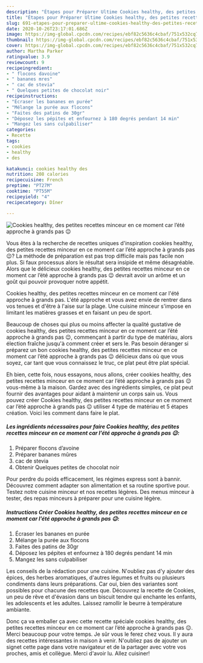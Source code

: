 ```yaml
---
description: "Étapes pour Préparer Ultime Cookies healthy, des petites recettes minceur en ce moment car l’été approche à grands pas 😉"
title: "Étapes pour Préparer Ultime Cookies healthy, des petites recettes minceur en ce moment car l’été approche à grands pas 😉"
slug: 691-etapes-pour-preparer-ultime-cookies-healthy-des-petites-recettes-minceur-en-ce-moment-car-lete-approche-a-grands-pas
date: 2020-10-26T23:17:01.686Z
image: https://img-global.cpcdn.com/recipes/ebf82c5636c4cbaf/751x532cq70/cookies-healthy-des-petites-recettes-minceur-en-ce-moment-car-lete-approche-a-grands-pas-😉-photo-principale-de-la-recette.jpg
thumbnail: https://img-global.cpcdn.com/recipes/ebf82c5636c4cbaf/751x532cq70/cookies-healthy-des-petites-recettes-minceur-en-ce-moment-car-lete-approche-a-grands-pas-😉-photo-principale-de-la-recette.jpg
cover: https://img-global.cpcdn.com/recipes/ebf82c5636c4cbaf/751x532cq70/cookies-healthy-des-petites-recettes-minceur-en-ce-moment-car-lete-approche-a-grands-pas-😉-photo-principale-de-la-recette.jpg
author: Martha Parker
ratingvalue: 3.9
reviewcount: 9
recipeingredient:
- " flocons davoine"
- " bananes mres"
- " cac de stevia"
- " Quelques petites de chocolat noir"
recipeinstructions:
- "Écraser les bananes en purée"
- "Mélange la purée aux flocons"
- "Faites des patins de 30gr"
- "Déposez les pépites et enfournez à 180 degrés pendant 14 min"
- "Mangez les sans culpabiliser"
categories:
- Recette
tags:
- cookies
- healthy
- des

katakunci: cookies healthy des 
nutrition: 208 calories
recipecuisine: French
preptime: "PT27M"
cooktime: "PT55M"
recipeyield: "4"
recipecategory: Dîner

---
```



![Cookies healthy, des petites recettes minceur en ce moment car l’été approche à grands pas 😉](https://img-global.cpcdn.com/recipes/ebf82c5636c4cbaf/751x532cq70/cookies-healthy-des-petites-recettes-minceur-en-ce-moment-car-lete-approche-a-grands-pas-😉-photo-principale-de-la-recette.jpg)

Vous êtes à la recherche de recettes uniques d'inspiration cookies healthy, des petites recettes minceur en ce moment car l’été approche à grands pas 😉? La méthode de préparation est pas trop difficile mais pas facile non plus. Si faux processus alors le résultat sera insipide et même désagréable. Alors que le délicieux cookies healthy, des petites recettes minceur en ce moment car l’été approche à grands pas 😉 devrait avoir un arôme et un goût qui pouvoir provoquer notre appétit.

Cookies healthy, des petites recettes minceur en ce moment car l&#39;été approche à grands pas. L&#39;été approche et vous avez envie de rentrer dans vos tenues et d&#39;être à l&#39;aise sur la plage. Une cuisine minceur s&#39;impose en limitant les matières grasses et en faisant un peu de sport.

Beaucoup de choses qui plus ou moins affecter la qualité gustative de cookies healthy, des petites recettes minceur en ce moment car l’été approche à grands pas 😉, commençant à partir du type de matériau, alors élection fraîche jusqu'à comment créer et sers le. Pas besoin déranger si préparez un bon cookies healthy, des petites recettes minceur en ce moment car l’été approche à grands pas 😉 délicieux dans où que vous soyez, car tant que vous connaissez le truc, ce plat peut être plat spécial.


Eh bien, cette fois, nous essayons, nous allons, créer cookies healthy, des petites recettes minceur en ce moment car l’été approche à grands pas 😉 vous-même à la maison. Gardez avec des ingrédients simples, ce plat peut fournir des avantages pour aidant à maintenir un corps sain us. Vous pouvez créer Cookies healthy, des petites recettes minceur en ce moment car l’été approche à grands pas 😉 utiliser 4 type de matériau et 5 étapes création. Voici les comment dans faire le plat.

<!--inarticleads1-->

##### Les ingrédients nécessaires pour faire Cookies healthy, des petites recettes minceur en ce moment car l’été approche à grands pas 😉:

1. Préparer  flocons d’avoine
1. Préparer  bananes mûres
1.   cac de stevia
1. Obtenir  Quelques petites de chocolat noir


Pour perdre du poids efficacement, les régimes express sont à bannir. Découvrez comment adapter son alimentation et sa routine sportive pour. Testez notre cuisine minceur et nos recettes légères. Des menus minceur à tester, des repas minceurs à préparer pour une cuisine légère. 

<!--inarticleads2-->

##### Instructions Créer Cookies healthy, des petites recettes minceur en ce moment car l’été approche à grands pas 😉:

1. Écraser les bananes en purée
1. Mélange la purée aux flocons
1. Faites des patins de 30gr
1. Déposez les pépites et enfournez à 180 degrés pendant 14 min
1. Mangez les sans culpabiliser


Les conseils de la rédaction pour une cuisine. N&#39;oubliez pas d&#39;y ajouter des épices, des herbes aromatiques, d&#39;autres légumes et fruits ou plusieurs condiments dans leurs préparations. Car oui, bien des variantes sont possibles pour chacune des recettes que. Découvrez la recette de Cookies, un peu de rêve et d&#39;évasion dans un biscuit tendre qui enchante les enfants, les adolescents et les adultes. Laissez ramollir le beurre à température ambiante. 


Donc ça va emballer ça avec cette recette spéciale cookies healthy, des petites recettes minceur en ce moment car l’été approche à grands pas 😉. Merci beaucoup pour votre temps. Je sûr vous le ferez chez vous. Il y aura des recettes  intéressantes in maison à venir. N'oubliez pas de ajouter un signet cette page dans votre navigateur et de la partager avec votre vos proches, amis et collègue. Merci d'avoir lu. Allez cuisiner!

